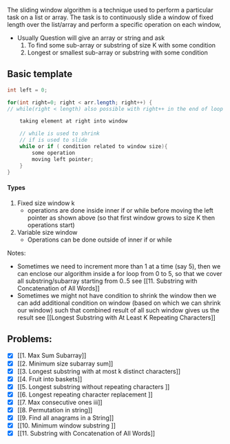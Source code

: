 The sliding window algorithm is a technique used to perform a particular task on a list or array. The task is to continuously slide a window of fixed length over the list/array and perform a specific operation on each window, 
- Usually Question will give an array or string and ask 
	1. To find some sub-array or substring of size K with some condition
	2. Longest or smallest sub-array or substring with some condition


## Basic template 
```java
int left = 0;

for(int right=0; right < arr.length; right++) {
// while(right < length) also possible with right++ in the end of loop

	taking element at right into window

	// while is used to shrink
	// if is used to slide
	while or if ( condition related to window size){
		some operation
		moving left pointer;
	}
}

```

#### Types
1. Fixed size window k
	- operations are done inside inner if or while before moving the left pointer as shown above (so that first window grows to size K then operations start)
2. Variable size window 
	- Operations can be done outside of inner if or while 

Notes:
- Sometimes we need to increment more than 1 at a time (say 5), then we can enclose our algorithm inside a for loop from 0 to 5, so that we cover all substring/subarray starting from 0..5 see [[11. Substring with Concatenation of All Words]]
- Sometimes we might not have condition to shrink the window then we can add additional condition on window (based on which we can shrink our window) such that combined result of all such window gives us the result see [[Longest Substring with At Least K Repeating Characters]]

## Problems: 

- [x] [[1. Max Sum Subarray]]
- [x] [[2. Minimum size subarray sum]]
- [x] [[3. Longest substring with at most k distinct characters]]
- [x] [[4. Fruit into baskets]]
- [x] [[5. Longest substring without repeating characters ]]
- [x] [[6. Longest repeating character replacement ]]
- [x] [[7. Max consecutive ones iii]]
- [x] [[8. Permutation in string]]
- [x] [[9. Find all anagrams in a String]]
- [x] [[10. Minimum window substring ]]
- [x] [[11. Substring with Concatenation of All Words]]